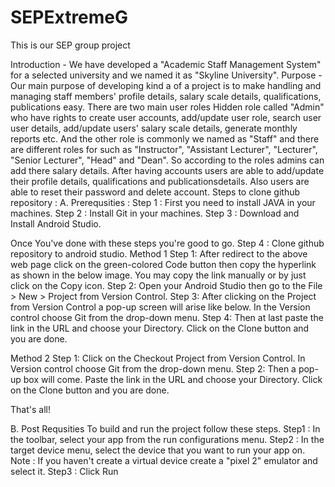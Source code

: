 # SEPExtremeG
This is our SEP group project

Introduction - We have developed a "Academic Staff Management System" for a selected university and we named it as "Skyline University". 
Purpose - Our main purpose of developing kind a of a project is to make handling and managing staff members' profile details, salary scale details, qualifications, publications easy. There are two main user roles Hidden role called "Admin" who have rights to create user accounts, add/update user role, search user user details, add/update users' salary scale details, generate monthly reports etc. And the other role is commonly we named as "Staff" and there are different roles for such as "Instructor", "Assistant Lecturer", "Lecturer", "Senior Lecturer", "Head" and "Dean". So according to the roles admins can add there salary details. After having accounts users are able to add/update their profile details, qualifications and publicationsdetails. Also users are able to reset their password and delete account.
Steps to clone github repository :
A. Prerequsities :
Step 1 : First you need to install JAVA in your machines.
Step 2 : Install Git in your machines.
Step 3 : Download and Install Android Studio.

Once You've done with these steps you're good to go.
Step 4 : Clone github repository to android studio.
Method 1
Step 1: After redirect to the above web page click on the green-colored Code button then copy the hyperlink as shown in the below image. You may copy the link manually or by just click on the Copy icon. 
Step 2: Open your Android Studio then go to the File > New > Project from Version Control.
Step 3: After clicking on the Project from Version Control a pop-up screen will arise like below. In the Version control choose Git from the drop-down menu. 
Step 4: Then at last paste the link in the URL and choose your Directory. Click on the Clone button and you are done.

Method 2
Step 1: Click on the Checkout Project from Version Control. In Version control choose Git from the drop-down menu.
Step 2: Then a pop-up box will come. Paste the link in the URL and choose your Directory. Click on the Clone button and you are done.

That's all!

B. Post Requsities
To build and run the project follow these steps.
Step1 : In the toolbar, select your app from the run configurations menu.
Step2 : In the target device menu, select the device that you want to run your app on.
Note : If you haven't create a virtual device create a "pixel 2" emulator and select it.
Step3 : Click Run

